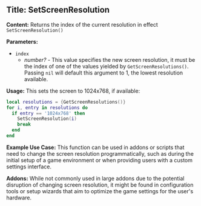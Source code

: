 ## Title: SetScreenResolution

**Content:**
Returns the index of the current resolution in effect
`SetScreenResolution()`

**Parameters:**
- `index`
  - *number?* - This value specifies the new screen resolution, it must be the index of one of the values yielded by `GetScreenResolutions()`. Passing `nil` will default this argument to 1, the lowest resolution available.

**Usage:**
This sets the screen to 1024x768, if available:
```lua
local resolutions = {GetScreenResolutions()}
for i, entry in resolutions do
  if entry == '1024x768' then
    SetScreenResolution(i)
    break
  end
end
```

**Example Use Case:**
This function can be used in addons or scripts that need to change the screen resolution programmatically, such as during the initial setup of a game environment or when providing users with a custom settings interface.

**Addons:**
While not commonly used in large addons due to the potential disruption of changing screen resolution, it might be found in configuration tools or setup wizards that aim to optimize the game settings for the user's hardware.